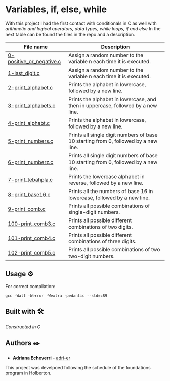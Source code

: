 # Variables, if, else, while

With this project I had the first contact with conditionals in C as well with _arithmetic and logical operators, data types, while loops, if and else_ In the next table can be found the files in the repo and a description.

| File name      | Description |
| ----------- | ----------- |
| [0-positive_or_negative.c](https://github.com/adri-er/holbertonschool-low_level_programming/blob/main/0x01-variables_if_else_while/0-positive_or_negative.c) | Assign a random number to the variable n each time it is executed. |
| [1-last_digit.c](https://github.com/adri-er/holbertonschool-low_level_programming/blob/main/0x01-variables_if_else_while/1-last_digit.c) | Assign a random number to the variable n each time it is executed. |
| [2-print_alphabet.c](https://github.com/adri-er/holbertonschool-low_level_programming/blob/main/0x01-variables_if_else_while/2-print_alphabet.c) | Prints the alphabet in lowercase, followed by a new line. |
| [3-print_alphabets.c](https://github.com/adri-er/holbertonschool-low_level_programming/blob/main/0x01-variables_if_else_while/3-print_alphabets.c) | Prints the alphabet in lowercase, and then in uppercase, followed by a new line. |
| [4-print_alphabt.c](https://github.com/adri-er/holbertonschool-low_level_programming/blob/main/0x01-variables_if_else_while/4-print_alphabt.c) | Prints the alphabet in lowercase, followed by a new line. |
| [5-print_numbers.c](https://github.com/adri-er/holbertonschool-low_level_programming/blob/main/0x01-variables_if_else_while/5-print_numbers.c) | Prints all single digit numbers of base 10 starting from 0, followed by a new line. |
| [6-print_numberz.c](https://github.com/adri-er/holbertonschool-low_level_programming/blob/main/0x01-variables_if_else_while/6-print_numberz.c) | Prints all single digit numbers of base 10 starting from 0, followed by a new line. |
| [7-print_tebahpla.c](https://github.com/adri-er/holbertonschool-low_level_programming/blob/main/0x01-variables_if_else_while/7-print_tebahpla.c) | Prints the lowercase alphabet in reverse, followed by a new line. |
| [8-print_base16.c](https://github.com/adri-er/holbertonschool-low_level_programming/blob/main/0x01-variables_if_else_while/8-print_base16.c) | Prints all the numbers of base 16 in lowercase, followed by a new line. |
| [9-print_comb.c](https://github.com/adri-er/holbertonschool-low_level_programming/blob/main/0x01-variables_if_else_while/9-print_comb.c) | Prints all possible combinations of single-digit numbers. |
| [100-print_comb3.c](https://github.com/adri-er/holbertonschool-low_level_programming/blob/main/0x01-variables_if_else_while/100-print_comb3.c) | Prints all possible different combinations of two digits. |
| [101-print_comb4.c](https://github.com/adri-er/holbertonschool-low_level_programming/blob/main/0x01-variables_if_else_while/101-print_comb4.c)  | Prints all possible different combinations of three digits. |
| [102-print_comb5.c](https://github.com/adri-er/holbertonschool-low_level_programming/blob/main/0x01-variables_if_else_while/102-print_comb5.c) | Prints all possible combinations of two two-digit numbers. |

## Usage ⚙️

For correct compilation:
```
gcc -Wall -Werror -Wextra -pedantic --std=c89
```


## Built with 🛠️

_Constructed in C_

## Authors ✒️

* **Adriana Echeverri** - [adri-er](https://github.com/adri-er)


This project was develpoed following the schedule of the foundations program in Holberton.





